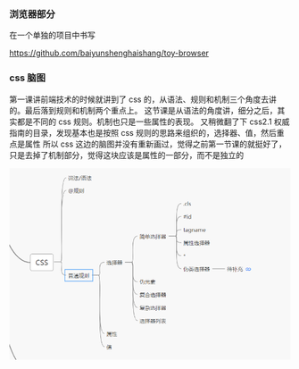### 浏览器部分

在一个单独的项目中书写

https://github.com/baiyunshenghaishang/toy-browser

### css 脑图

第一课讲前端技术的时候就讲到了 css 的，从语法、规则和机制三个角度去讲的。最后落到规则和机制两个重点上。
这节课是从语法的角度讲，细分之后，其实都是不同的 css 规则。机制也只是一些属性的表现。
又稍微翻了下 css2.1 权威指南的目录，发现基本也是按照 css 规则的思路来组织的，选择器、值，然后重点是属性
所以 css 这边的脑图并没有重新画过，觉得之前第一节课的就挺好了，只是去掉了机制部分，觉得这块应该是属性的一部分，而不是独立的

![css脑图](./1.jpg)
